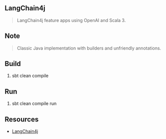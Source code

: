 LangChain4j
-----------
>LangChain4j feature apps using OpenAI and Scala 3.

Note
----
>Classic Java implementation with builders and unfriendly annotations.

Build
-----
1. sbt clean compile

Run
---
1. sbt clean compile run

Resources
---------
* [LangChain4j](https://docs.langchain4j.dev/intro)